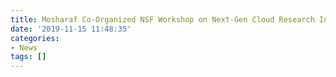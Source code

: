 ```yaml
---
title: Mosharaf Co-Organized NSF Workshop on Next-Gen Cloud Research Infrastructure
date: '2019-11-15 11:48:35'
categories:
- News
tags: []
---
```


